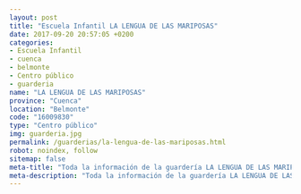 ```yaml
---
layout: post
title: "Escuela Infantil LA LENGUA DE LAS MARIPOSAS"
date: 2017-09-20 20:57:05 +0200
categories:
- Escuela Infantil
- cuenca
- belmonte
- Centro público
- guarderia
name: "LA LENGUA DE LAS MARIPOSAS"
province: "Cuenca"
location: "Belmonte"
code: "16009830"
type: "Centro público"
img: guarderia.jpg
permalink: /guarderias/la-lengua-de-las-mariposas.html
robot: noindex, follow
sitemap: false
meta-title: "Toda la información de la guardería LA LENGUA DE LAS MARIPOSAS"
meta-description: "Toda la información de la guardería LA LENGUA DE LAS MARIPOSAS"
---
```

